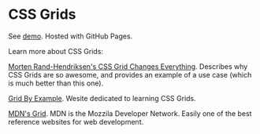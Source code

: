# CSS Grids

See [demo](https://isuweb.github.io/grid). Hosted with GitHub Pages.

Learn more about CSS Grids:

[Morten Rand-Hendriksen's CSS Grid Changes Everything](https://www.youtube.com/watch?v=txZq7Laz7_4). Describes why CSS Grids are so awesome, and provides an example of a use case (which is much better than this one).

[Grid By Example](https://gridbyexample.com/). Wesite dedicated to learning CSS Grids.

[MDN's Grid](https://developer.mozilla.org/en-US/docs/Web/CSS/grid). MDN is the Mozzila Developer Network. Easily one of the best reference websites for web development.